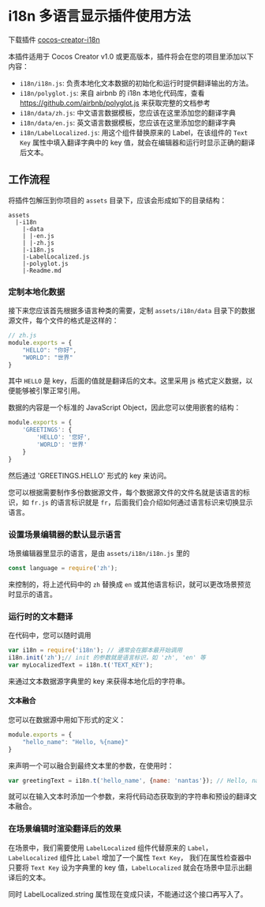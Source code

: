 # i18n 多语言显示插件使用方法

下载插件 [cocos-creator-i18n](http://cocostudio.download.appget.cn/CocosCreator/packages/cocos-creator-i18n.zip)

本插件适用于 Cocos Creator v1.0 或更高版本，插件将会在您的项目里添加以下内容：

- `i18n/i18n.js`: 负责本地化文本数据的初始化和运行时提供翻译输出的方法。
- `i18n/polyglot.js`: 来自 airbnb 的 i18n 本地化代码库，查看 https://github.com/airbnb/polyglot.js 来获取完整的文档参考
- `i18n/data/zh.js`: 中文语言数据模板，您应该在这里添加您的翻译字典
- `i18n/data/en.js`: 英文语言数据模板，您应该在这里添加您的翻译字典 
- `i18n/LabelLocalized.js`: 用这个组件替换原来的 Label，在该组件的 `Text Key` 属性中填入翻译字典中的 key 值，就会在编辑器和运行时显示正确的翻译后文本。

## 工作流程

将插件包解压到你项目的 `assets` 目录下，应该会形成如下的目录结构：

```
assets
  |-i18n
    |-data
    | |-en.js
    | |-zh.js
    |-i18n.js
    |-LabelLocalized.js
    |-polyglot.js
    |-Readme.md
```

### 定制本地化数据

接下来您应该首先根据多语言种类的需要，定制 `assets/i18n/data` 目录下的数据源文件，每个文件的格式是这样的：

```js
// zh.js
module.exports = {
    "HELLO": "你好",
    "WORLD": "世界"
}
```

其中 `HELLO` 是 key，后面的值就是翻译后的文本。这里采用 js 格式定义数据，以便能够被引擎正常引用。


数据的内容是一个标准的 JavaScript Object，因此您可以使用嵌套的结构：

```js
module.exports = {
    'GREETINGS': {
        'HELLO': '您好',
        'WORLD': '世界'
    }
}
```

然后通过 'GREETINGS.HELLO' 形式的 key 来访问。


您可以根据需要制作多份数据源文件，每个数据源文件的文件名就是该语言的标识，如 `fr.js` 的语言标识就是 `fr`，后面我们会介绍如何通过语言标识来切换显示语言。


### 设置场景编辑器的默认显示语言

场景编辑器里显示的语言，是由 `assets/i18n/i18n.js` 里的

```js
const language = require('zh');
```

来控制的，将上述代码中的 `zh` 替换成 `en` 或其他语言标识，就可以更改场景预览时显示的语言。

### 运行时的文本翻译

在代码中，您可以随时调用

```js
var i18n = require('i18n'); // 通常会在脚本最开始调用
i18n.init('zh');// init 的参数就是语言标识，如 'zh', 'en' 等
var myLocalizedText = i18n.t('TEXT_KEY');
```

来通过文本数据源字典里的 key 来获得本地化后的字符串。

#### 文本融合

您可以在数据源中用如下形式的定义：

```js
module.exports = {
    "hello_name": "Hello, %{name}"
}
```

来声明一个可以融合到最终文本里的参数，在使用时：

```js
var greetingText = i18n.t('hello_name', {name: 'nantas'}); // Hello, nantas
```

就可以在输入文本时添加一个参数，来将代码动态获取到的字符串和预设的翻译文本融合。


### 在场景编辑时渲染翻译后的效果

在场景中，我们需要使用 `LabelLocalized` 组件代替原来的 `Label`，`LabelLocalized` 组件比 `Label` 增加了一个属性 `Text Key`，
我们在属性检查器中只要将 `Text Key` 设为字典里的 key 值，`LabelLocalized` 就会在场景中显示出翻译后的文本。

同时 LabelLocalized.string 属性现在变成只读，不能通过这个接口再写入了。